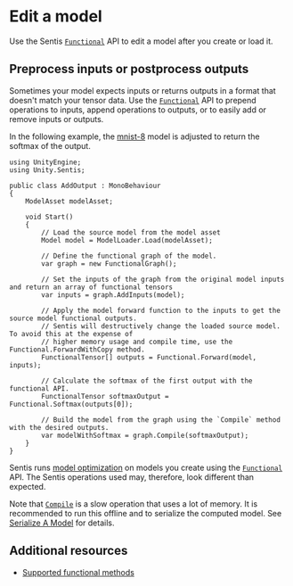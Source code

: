 # Edit a model

Use the Sentis [`Functional`](xref:Unity.Sentis.Functional) API to edit a model after you create or load it.

## Preprocess inputs or postprocess outputs

Sometimes your model expects inputs or returns outputs in a format that doesn't match your tensor data. Use the [`Functional`](xref:Unity.Sentis.Functional) API to prepend operations to inputs, append operations to outputs, or to easily add or remove inputs or outputs.

In the following example, the [mnist-8](https://github.com/onnx/models/blob/main/validated/vision/classification/mnist/model/mnist-8.onnx) model is adjusted to return the softmax of the output.

```
using UnityEngine;
using Unity.Sentis;

public class AddOutput : MonoBehaviour
{
    ModelAsset modelAsset;

    void Start()
    {
        // Load the source model from the model asset
        Model model = ModelLoader.Load(modelAsset);

        // Define the functional graph of the model.
        var graph = new FunctionalGraph();

        // Set the inputs of the graph from the original model inputs and return an array of functional tensors
        var inputs = graph.AddInputs(model);

        // Apply the model forward function to the inputs to get the source model functional outputs.
        // Sentis will destructively change the loaded source model. To avoid this at the expense of
        // higher memory usage and compile time, use the Functional.ForwardWithCopy method.
        FunctionalTensor[] outputs = Functional.Forward(model, inputs);

        // Calculate the softmax of the first output with the functional API.
        FunctionalTensor softmaxOutput = Functional.Softmax(outputs[0]);

        // Build the model from the graph using the `Compile` method with the desired outputs.
        var modelWithSoftmax = graph.Compile(softmaxOutput);
    }
}

```

Sentis runs [model optimization](models-concept.md#how-sentis-optimizes-a-model) on models you create using the [`Functional`](xref:Unity.Sentis.Functional) API. The Sentis operations used may, therefore, look different than expected.

Note that [`Compile`](xref:Unity.Sentis.FunctionalGraph.Compile*) is a slow operation that uses a lot of memory. It is recommended to run this offline and to serialize the computed model.
See [Serialize A Model](serialize-a-model.md) for details.

## Additional resources

- [Supported functional methods](supported-functional-methods.md)
